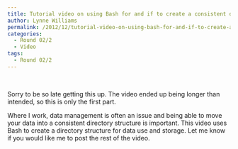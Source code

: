 ```yaml
---
title: Tutorial video on using Bash for and if to create a consistent directory structure for data storage
author: Lynne Williams
permalink: /2012/12/tutorial-video-on-using-bash-for-and-if-to-create-a-consistent-directory-structure-for-data-storage/
categories:
  - Round 02/2
  - Video
tags:
  - Round 02/2
---
```

&nbsp;

Sorry to be so late getting this up. The video ended up being longer than intended, so this is only the first part.

Where I work, data management is often an issue and being able to move your data into a consistent directory structure is important. This video uses Bash to create a directory structure for data use and storage. Let me know if you would like me to post the rest of the video.
